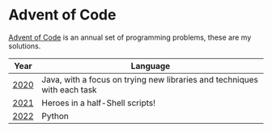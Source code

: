 # Advent of Code

[Advent of Code](https://adventofcode.com/) is an annual set of programming problems, these are my solutions.

| Year                     | Language                                                                | 
|--------------------------|-------------------------------------------------------------------------|
| [2020](./2020/README.md) | Java, with a focus on trying new libraries and techniques with each task |
| [2021](./2021/README.md) | Heroes in a half-Shell scripts!                                         |
| [2022](./2022/README.md) | Python                                                                  |
 